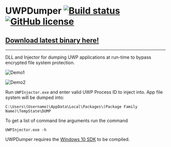 # UWPDumper [![Build status](https://ci.appveyor.com/api/projects/status/ys3yvpv0bdel15sx?svg=true)](https://ci.appveyor.com/project/Wunkolo/uwpdumper) [![GitHub license](https://img.shields.io/badge/license-MIT-blue.svg)](https://raw.githubusercontent.com/Wunkolo/UWPDumper/master/LICENSE)
## [Download latest binary here!](https://github.com/Wunkolo/UWPDumper/releases/)

---
DLL and Injector for dumping UWP applications at run-time to bypass encrypted file system protection.

![Demo1](media/demo1.gif)

![Demo2](media/demo2.gif)


Run `UWPInjector.exe` and enter valid UWP Process ID to inject into.
App file system will be dumped into:

`C:\Users\(Username)\AppData\Local\Packages\(Package Family Name)\TempState\DUMP`

To get a list of command line arguments run the command

`UWPInjector.exe -h`

UWPDumper requires the [Windows 10 SDK](https://developer.microsoft.com/en-us/windows/downloads/windows-10-sdk) to be compiled.
